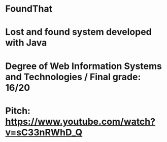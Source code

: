 # FoundThat
# Lost and found system developed with Java 
# Degree of Web Information Systems and Technologies / Final grade: 16/20
# Pitch: https://www.youtube.com/watch?v=sC33nRWhD_Q
